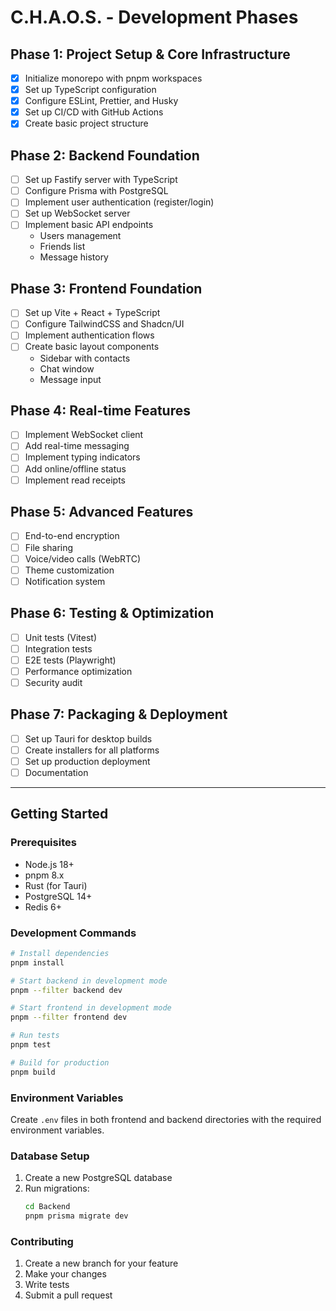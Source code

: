 # C.H.A.O.S. - Development Phases

## Phase 1: Project Setup & Core Infrastructure
- [x] Initialize monorepo with pnpm workspaces
- [x] Set up TypeScript configuration
- [x] Configure ESLint, Prettier, and Husky
- [x] Set up CI/CD with GitHub Actions
- [x] Create basic project structure

## Phase 2: Backend Foundation
- [ ] Set up Fastify server with TypeScript
- [ ] Configure Prisma with PostgreSQL
- [ ] Implement user authentication (register/login)
- [ ] Set up WebSocket server
- [ ] Implement basic API endpoints
  - Users management
  - Friends list
  - Message history

## Phase 3: Frontend Foundation
- [ ] Set up Vite + React + TypeScript
- [ ] Configure TailwindCSS and Shadcn/UI
- [ ] Implement authentication flows
- [ ] Create basic layout components
  - Sidebar with contacts
  - Chat window
  - Message input

## Phase 4: Real-time Features
- [ ] Implement WebSocket client
- [ ] Add real-time messaging
- [ ] Implement typing indicators
- [ ] Add online/offline status
- [ ] Implement read receipts

## Phase 5: Advanced Features
- [ ] End-to-end encryption
- [ ] File sharing
- [ ] Voice/video calls (WebRTC)
- [ ] Theme customization
- [ ] Notification system

## Phase 6: Testing & Optimization
- [ ] Unit tests (Vitest)
- [ ] Integration tests
- [ ] E2E tests (Playwright)
- [ ] Performance optimization
- [ ] Security audit

## Phase 7: Packaging & Deployment
- [ ] Set up Tauri for desktop builds
- [ ] Create installers for all platforms
- [ ] Set up production deployment
- [ ] Documentation

---

## Getting Started

### Prerequisites
- Node.js 18+
- pnpm 8.x
- Rust (for Tauri)
- PostgreSQL 14+
- Redis 6+

### Development Commands

```bash
# Install dependencies
pnpm install

# Start backend in development mode
pnpm --filter backend dev

# Start frontend in development mode
pnpm --filter frontend dev

# Run tests
pnpm test

# Build for production
pnpm build
```

### Environment Variables
Create `.env` files in both frontend and backend directories with the required environment variables.

### Database Setup
1. Create a new PostgreSQL database
2. Run migrations:
   ```bash
   cd Backend
   pnpm prisma migrate dev
   ```

### Contributing
1. Create a new branch for your feature
2. Make your changes
3. Write tests
4. Submit a pull request
